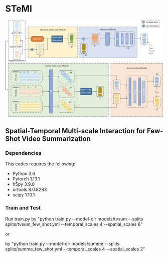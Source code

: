 # STeMI

![generation_framework](./images/framework.png)

## Spatial-Temporal Multi-scale Interaction for Few-Shot Video Summarization

### Dependencies
This codes requires the following:
- Python 3.6
- Pytorch 1.13.1
- h5py 3.9.0
- ortools 8.0.8283
- scipy 1.10.1

### Train and Test

Run train.py by "python train.py --model-dir models/tvsum --splits splits/tvsum_few_shot.yml --temporal_scales 4 --spatial_scales 6" 

or

by "python train.py --model-dir models/summe --splits splits/summe_few_shot.yml --temporal_scales 4 --spatial_scales 2"
